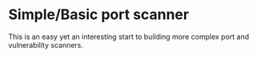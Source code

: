 # Simple/Basic port scanner
This is an easy yet an interesting start to building more complex port and vulnerability scanners. 
